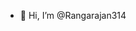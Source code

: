 - 👋 Hi, I’m @Rangarajan314


<!---
Rangarajan314/Rangarajan314 is a ✨ special ✨ repository because its `README.md` (this file) appears on your GitHub profile.
You can click the Preview link to take a look at your changes.
--->
